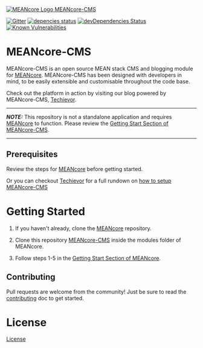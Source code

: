 [![MEANcore Logo](https://github.com/mrdav30/MEANcore/blob/master/client/assets/images/logo.png) MEANcore-CMS](https://github.com/mrdav30/MEANcore-CMS)

[![Gitter](https://badges.gitter.im/Join%20Chat.svg)](https://gitter.im/MEANcore-CMS/community)
[![depencies status](https://img.shields.io/david/mrdav30/MEANcore-CMS.svg)](https://david-dm.org/mrdav30/MEANcore-CMS)
[![devDependencies Status](https://img.shields.io/david/dev/mrdav30/MEANcore-CMS)](https://david-dm.org/mrdav30/MEANcore-CMS?type=dev)
[![Known Vulnerabilities](https://img.shields.io/snyk/vulnerabilities/github/mrdav30/MEANcore-CMS)](https://snyk.io/test/github/mrdav30/MEANcore-CMS?targetFile=package-child.json)

# MEANcore-CMS

MEANcore-CMS is an open source MEAN stack CMS and blogging module for [MEANcore](https://github.com/mrdav30/MEANcore). MEANcore-CMS has been designed with developers in mind, to be easily extensible and customisable throughout the code base.

Check out the platform in action by visiting our blog powered by MEANcore-CMS, [Techievor](https://techievor.com).

---
**_NOTE:_** This repository is not a standalone application and requires [MEANcore](https://github.com/mrdav30/MEANcore) to function.  Please review the [Getting Start Section of MEANcore-CMS](https://github.com/mrdav30/MEANcore-CMS#getting-started).

---

## Prerequisites
Review the steps for [MEANcore](https://github.com/mrdav30/MEANcore) before getting started.

Or you can checkout [Techievor](https://techievor.com) for a full rundown on [how to setup MEANcore-CMS](https://techievor.com/blog/post/2019/03/05/meancore-cms-mean-stack-cms-blogging-platform)

# Getting Started

1. If you haven't already, clone the [MEANcore](https://github.com/mrdav30/MEANcore) repository.

2. Clone this repository [MEANcore-CMS](https://github.com/mrdav30/MEANcore-CMS) inside the modules folder of MEANcore.

3. Follow steps 1-5 in the [Getting Start Section of MEANcore](https://github.com/mrdav30/MEANcore#getting-started).


## Contributing
Pull requests are welcome from the community! Just be sure to read the [contributing](https://github.com/mrdav30/MEANcore-CMS/blob/meancore-cms/CONTRIBUTING.MD) doc to get started.

# License

[License](https://github.com/mrdav30/MEANcore-CMS/blob/meancore-cms/LICENSE.MD)
